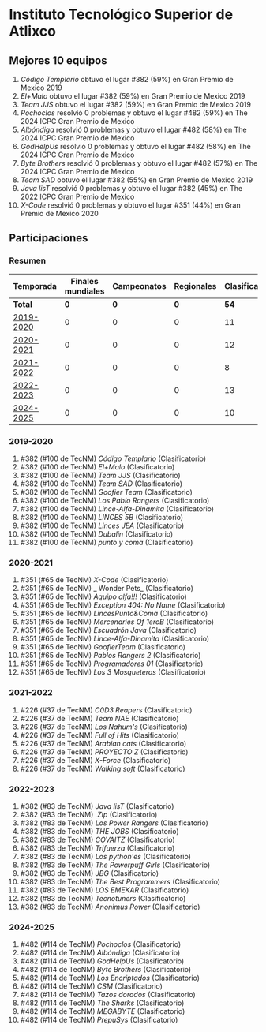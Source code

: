 # Instituto Tecnológico Superior de Atlixco

## Mejores 10 equipos

1. _Código Templario_ obtuvo el lugar #382 (59%) en Gran Premio de Mexico 2019
1. _El+Malo_ obtuvo el lugar #382 (59%) en Gran Premio de Mexico 2019
1. _Team JJS_ obtuvo el lugar #382 (59%) en Gran Premio de Mexico 2019
1. _Pochoclos_ resolvió 0 problemas y obtuvo el lugar #482 (59%) en The 2024 ICPC Gran Premio de Mexico
1. _Albóndiga_ resolvió 0 problemas y obtuvo el lugar #482 (58%) en The 2024 ICPC Gran Premio de Mexico
1. _GodHelpUs_ resolvió 0 problemas y obtuvo el lugar #482 (58%) en The 2024 ICPC Gran Premio de Mexico
1. _Byte Brothers_ resolvió 0 problemas y obtuvo el lugar #482 (57%) en The 2024 ICPC Gran Premio de Mexico
1. _Team SAD_ obtuvo el lugar #382 (55%) en Gran Premio de Mexico 2019
1. _Java lisT_ resolvió 0 problemas y obtuvo el lugar #382 (45%) en The 2022 ICPC Gran Premio de Mexico
1. _X-Code_ resolvió 0 problemas y obtuvo el lugar #351 (44%) en Gran Premio de Mexico 2020

## Participaciones

### Resumen

| Temporada | Finales mundiales | Campeonatos | Regionales | Clasificatorios | Equipos |
| --- | --- | --- | --- | --- | --- |
| **Total** | **0** | **0** | **0** | **54** | **54** |
| [2019-2020](#2019-2020) | 0 | 0 | 0 | 11 | 11 |
| [2020-2021](#2020-2021) | 0 | 0 | 0 | 12 | 12 |
| [2021-2022](#2021-2022) | 0 | 0 | 0 | 8 | 8 |
| [2022-2023](#2022-2023) | 0 | 0 | 0 | 13 | 13 |
| [2024-2025](#2024-2025) | 0 | 0 | 0 | 10 | 10 |

### 2019-2020

1. #382 (#100 de TecNM) _Código Templario_ (Clasificatorio)
1. #382 (#100 de TecNM) _El+Malo_ (Clasificatorio)
1. #382 (#100 de TecNM) _Team JJS_ (Clasificatorio)
1. #382 (#100 de TecNM) _Team SAD_ (Clasificatorio)
1. #382 (#100 de TecNM) _Goofier Team_ (Clasificatorio)
1. #382 (#100 de TecNM) _Los Pablo Rangers_ (Clasificatorio)
1. #382 (#100 de TecNM) _Lince-Alfa-Dinamita_ (Clasificatorio)
1. #382 (#100 de TecNM) _LINCES 5B_ (Clasificatorio)
1. #382 (#100 de TecNM) _Linces JEA_ (Clasificatorio)
1. #382 (#100 de TecNM) _Dubalin_ (Clasificatorio)
1. #382 (#100 de TecNM) _punto y coma_ (Clasificatorio)

### 2020-2021

1. #351 (#65 de TecNM) _X-Code_ (Clasificatorio)
1. #351 (#65 de TecNM) _ Wonder Pets_ (Clasificatorio)
1. #351 (#65 de TecNM) _Aquipo alfa!!!_ (Clasificatorio)
1. #351 (#65 de TecNM) _Exception 404: No Name_ (Clasificatorio)
1. #351 (#65 de TecNM) _LincesPunto&Coma_ (Clasificatorio)
1. #351 (#65 de TecNM) _Mercenaries Of 1eroB_ (Clasificatorio)
1. #351 (#65 de TecNM) _Escuadrón Java_ (Clasificatorio)
1. #351 (#65 de TecNM) _Lince-Alfa-Dinamita_ (Clasificatorio)
1. #351 (#65 de TecNM) _GoofierTeam_ (Clasificatorio)
1. #351 (#65 de TecNM) _Pablos Rangers 2_ (Clasificatorio)
1. #351 (#65 de TecNM) _Programadores 01_ (Clasificatorio)
1. #351 (#65 de TecNM) _Los 3 Mosqueteros_ (Clasificatorio)

### 2021-2022

1. #226 (#37 de TecNM) _C0D3 Reapers_ (Clasificatorio)
1. #226 (#37 de TecNM) _Team NAE_ (Clasificatorio)
1. #226 (#37 de TecNM) _Los Nahum's_ (Clasificatorio)
1. #226 (#37 de TecNM) _Full of Hits_ (Clasificatorio)
1. #226 (#37 de TecNM) _Arabian cats_ (Clasificatorio)
1. #226 (#37 de TecNM) _PROYECTO Z_ (Clasificatorio)
1. #226 (#37 de TecNM) _X-Force_ (Clasificatorio)
1. #226 (#37 de TecNM) _Walking soft_ (Clasificatorio)

### 2022-2023

1. #382 (#83 de TecNM) _Java lisT_ (Clasificatorio)
1. #382 (#83 de TecNM) _.Zip_ (Clasificatorio)
1. #382 (#83 de TecNM) _Los Power Rangers_ (Clasificatorio)
1. #382 (#83 de TecNM) _THE JOBS_ (Clasificatorio)
1. #382 (#83 de TecNM) _COVAITZ_ (Clasificatorio)
1. #382 (#83 de TecNM) _Trifuerza_ (Clasificatorio)
1. #382 (#83 de TecNM) _Los python'es_ (Clasificatorio)
1. #382 (#83 de TecNM) _The Powerpuff Girls_ (Clasificatorio)
1. #382 (#83 de TecNM) _JBG_ (Clasificatorio)
1. #382 (#83 de TecNM) _The Best Programmers_ (Clasificatorio)
1. #382 (#83 de TecNM) _LOS EMEKAR_ (Clasificatorio)
1. #382 (#83 de TecNM) _Tecnotuners_ (Clasificatorio)
1. #382 (#83 de TecNM) _Anonimus Power_ (Clasificatorio)

### 2024-2025

1. #482 (#114 de TecNM) _Pochoclos_ (Clasificatorio)
1. #482 (#114 de TecNM) _Albóndiga_ (Clasificatorio)
1. #482 (#114 de TecNM) _GodHelpUs_ (Clasificatorio)
1. #482 (#114 de TecNM) _Byte Brothers_ (Clasificatorio)
1. #482 (#114 de TecNM) _Los Encriptados_ (Clasificatorio)
1. #482 (#114 de TecNM) _CSM_ (Clasificatorio)
1. #482 (#114 de TecNM) _Tazos dorados_ (Clasificatorio)
1. #482 (#114 de TecNM) _The Sharks_ (Clasificatorio)
1. #482 (#114 de TecNM) _MEGABYTE_ (Clasificatorio)
1. #482 (#114 de TecNM) _PrepuSys_ (Clasificatorio)




